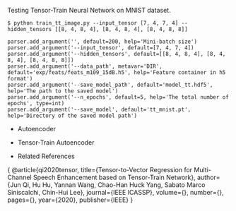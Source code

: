 Testing Tensor-Train Neural Network on MNIST dataset. 

`$ python train_tt_image.py --input_tensor [7, 4, 7, 4] --hidden_tensors [[8, 4, 8, 4], [8, 4, 8, 4], [8, 4, 8, 8]]`

```
parser.add_argument('', default=200, help='Mini-batch size')
parser.add_argument('--input_tensor', default=[7, 4, 7, 4])
parser.add_argument('--hidden_tensors', default=[[8, 4, 8, 4], [8, 4, 8, 4], [8, 4, 8, 8]])
parser.add_argument('--data_path', metavar='DIR', default='exp/feats/feats_m109_15dB.h5', help='Feature container in h5 format')
parser.add_argument('--save_model_path', default='model_tt.hdf5', help='The path to the saved model')
parser.add_argument('--n_epochs', default=5, help='The total number of epochs', type=int)
parser.add_argument('--save_model', default='tt_mnist.pt', help='Directory of the saved model path')
```
- Autoencoder

- Tensor-Train Autoencoder

- Related References

{
  @article{qi2020tensor,
  title={Tensor-to-Vector Regression for Multi-Channel Speech Enhancement based on Tensor-Train Network},
  author={Jun Qi, Hu Hu, Yannan Wang, Chao-Han Huck Yang, Sabato Marco Siniscalchi, Chin-Hui Lee},
  journal={IEEE ICASSP},
  volume={},
  number={},
  pages={},
  year={2020},
  publisher={IEEE}
}
